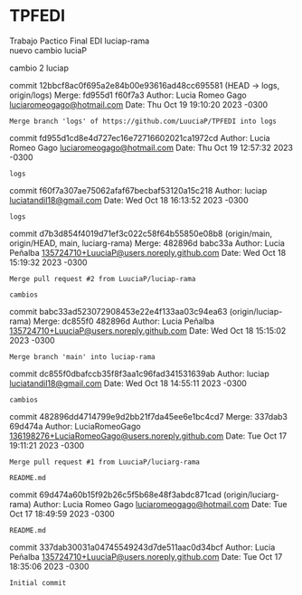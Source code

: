 # TPFEDI
Trabajo Pactico Final EDI
luciap-rama  
nuevo cambio luciaP

cambio 2 luciap








commit 12bbcf8ac0f695a2e84b00e93616ad48cc695581 (HEAD -> logs, origin/logs)
Merge: fd955d1 f60f7a3
Author: Lucia Romeo Gago <luciaromeogago@hotmail.com>
Date:   Thu Oct 19 19:10:20 2023 -0300

    Merge branch 'logs' of https://github.com/LuuciaP/TPFEDI into logs

commit fd955d1cd8e4d727ec16e72716602021ca1972cd
Author: Lucia Romeo Gago <luciaromeogago@hotmail.com>
Date:   Thu Oct 19 12:57:32 2023 -0300

    logs

commit f60f7a307ae75062afaf67becbaf53120a15c218
Author: luciap <luciatandil18@gmail.com>
Date:   Wed Oct 18 16:13:52 2023 -0300

    logs

commit d7b3d854f4019d71ef3c022c58f64b55850e08b8 (origin/main, origin/HEAD, main, luciarg-rama)
Merge: 482896d babc33a
Author: Lucia Peñalba <135724710+LuuciaP@users.noreply.github.com>
Date:   Wed Oct 18 15:19:32 2023 -0300

    Merge pull request #2 from LuuciaP/luciap-rama

    cambios

commit babc33ad523072908453e22e4f133aa03c94ea63 (origin/luciap-rama)
Merge: dc855f0 482896d
Author: Lucia Peñalba <135724710+LuuciaP@users.noreply.github.com>
Date:   Wed Oct 18 15:15:02 2023 -0300

    Merge branch 'main' into luciap-rama

commit dc855f0dbafccb35f8f3aa1c96fad341531639ab
Author: luciap <luciatandil18@gmail.com>
Date:   Wed Oct 18 14:55:11 2023 -0300

    cambios

commit 482896dd4714799e9d2bb21f7da45ee6e1bc4cd7
Merge: 337dab3 69d474a
Author: LuciaRomeoGago <136198276+LuciaRomeoGago@users.noreply.github.com>
Date:   Tue Oct 17 19:11:21 2023 -0300

    Merge pull request #1 from LuuciaP/luciarg-rama

    README.md

commit 69d474a60b15f92b26c5f5b68e48f3abdc871cad (origin/luciarg-rama)
Author: Lucia Romeo Gago <luciaromeogago@hotmail.com>
Date:   Tue Oct 17 18:49:59 2023 -0300

    README.md

commit 337dab30031a04745549243d7de511aac0d34bcf
Author: Lucia Peñalba <135724710+LuuciaP@users.noreply.github.com>
Date:   Tue Oct 17 18:35:06 2023 -0300

    Initial commit